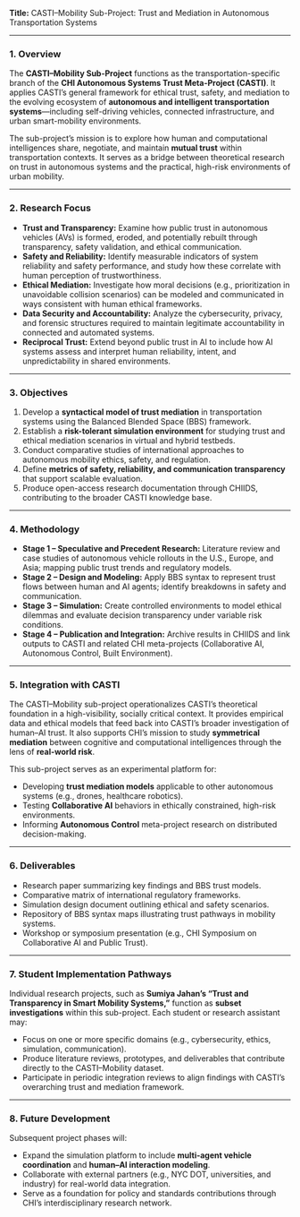 **Title:** CASTI–Mobility Sub-Project: Trust and Mediation in Autonomous Transportation Systems

---

### 1. Overview
The **CASTI–Mobility Sub-Project** functions as the transportation-specific branch of the **CHI Autonomous Systems Trust Meta-Project (CASTI)**. It applies CASTI’s general framework for ethical trust, safety, and mediation to the evolving ecosystem of **autonomous and intelligent transportation systems**—including self-driving vehicles, connected infrastructure, and urban smart-mobility environments.

The sub-project’s mission is to explore how human and computational intelligences share, negotiate, and maintain **mutual trust** within transportation contexts. It serves as a bridge between theoretical research on trust in autonomous systems and the practical, high-risk environments of urban mobility.

---

### 2. Research Focus
- **Trust and Transparency:** Examine how public trust in autonomous vehicles (AVs) is formed, eroded, and potentially rebuilt through transparency, safety validation, and ethical communication.
- **Safety and Reliability:** Identify measurable indicators of system reliability and safety performance, and study how these correlate with human perception of trustworthiness.
- **Ethical Mediation:** Investigate how moral decisions (e.g., prioritization in unavoidable collision scenarios) can be modeled and communicated in ways consistent with human ethical frameworks.
- **Data Security and Accountability:** Analyze the cybersecurity, privacy, and forensic structures required to maintain legitimate accountability in connected and automated systems.
- **Reciprocal Trust:** Extend beyond public trust in AI to include how AI systems assess and interpret human reliability, intent, and unpredictability in shared environments.

---

### 3. Objectives
1. Develop a **syntactical model of trust mediation** in transportation systems using the Balanced Blended Space (BBS) framework.
2. Establish a **risk-tolerant simulation environment** for studying trust and ethical mediation scenarios in virtual and hybrid testbeds.
3. Conduct comparative studies of international approaches to autonomous mobility ethics, safety, and regulation.
4. Define **metrics of safety, reliability, and communication transparency** that support scalable evaluation.
5. Produce open-access research documentation through CHIIDS, contributing to the broader CASTI knowledge base.

---

### 4. Methodology
- **Stage 1 – Speculative and Precedent Research:** Literature review and case studies of autonomous vehicle rollouts in the U.S., Europe, and Asia; mapping public trust trends and regulatory models.
- **Stage 2 – Design and Modeling:** Apply BBS syntax to represent trust flows between human and AI agents; identify breakdowns in safety and communication.
- **Stage 3 – Simulation:** Create controlled environments to model ethical dilemmas and evaluate decision transparency under variable risk conditions.
- **Stage 4 – Publication and Integration:** Archive results in CHIIDS and link outputs to CASTI and related CHI meta-projects (Collaborative AI, Autonomous Control, Built Environment).

---

### 5. Integration with CASTI
The CASTI–Mobility sub-project operationalizes CASTI’s theoretical foundation in a high-visibility, socially critical context. It provides empirical data and ethical models that feed back into CASTI’s broader investigation of human–AI trust. It also supports CHI’s mission to study **symmetrical mediation** between cognitive and computational intelligences through the lens of **real-world risk**.

This sub-project serves as an experimental platform for:
- Developing **trust mediation models** applicable to other autonomous systems (e.g., drones, healthcare robotics).
- Testing **Collaborative AI** behaviors in ethically constrained, high-risk environments.
- Informing **Autonomous Control** meta-project research on distributed decision-making.

---

### 6. Deliverables
- Research paper summarizing key findings and BBS trust models.
- Comparative matrix of international regulatory frameworks.
- Simulation design document outlining ethical and safety scenarios.
- Repository of BBS syntax maps illustrating trust pathways in mobility systems.
- Workshop or symposium presentation (e.g., CHI Symposium on Collaborative AI and Public Trust).

---

### 7. Student Implementation Pathways
Individual research projects, such as **Sumiya Jahan’s “Trust and Transparency in Smart Mobility Systems,”** function as **subset investigations** within this sub-project. Each student or research assistant may:
- Focus on one or more specific domains (e.g., cybersecurity, ethics, simulation, communication).
- Produce literature reviews, prototypes, and deliverables that contribute directly to the CASTI–Mobility dataset.
- Participate in periodic integration reviews to align findings with CASTI’s overarching trust and mediation framework.

---

### 8. Future Development
Subsequent project phases will:
- Expand the simulation platform to include **multi-agent vehicle coordination** and **human–AI interaction modeling**.
- Collaborate with external partners (e.g., NYC DOT, universities, and industry) for real-world data integration.
- Serve as a foundation for policy and standards contributions through CHI’s interdisciplinary research network.

